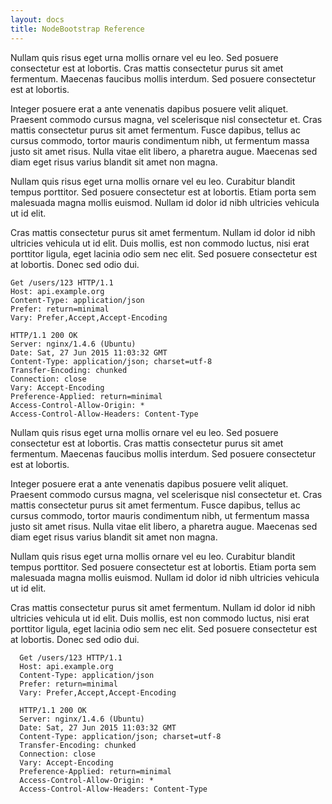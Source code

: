 ```yaml
---
layout: docs
title: NodeBootstrap Reference
---
```


<div class="row">
  <div class="col-md-6 narrative" markdown="1">
  Nullam quis risus eget urna mollis ornare vel eu leo. Sed posuere consectetur est at lobortis. Cras mattis consectetur purus sit amet fermentum. Maecenas faucibus mollis interdum. Sed posuere consectetur est at lobortis.

  Integer posuere erat a ante venenatis dapibus posuere velit aliquet. Praesent commodo cursus magna, vel scelerisque nisl consectetur et. Cras mattis consectetur purus sit amet fermentum. Fusce dapibus, tellus ac cursus commodo, tortor mauris condimentum nibh, ut fermentum massa justo sit amet risus. Nulla vitae elit libero, a pharetra augue. Maecenas sed diam eget risus varius blandit sit amet non magna.

  Nullam quis risus eget urna mollis ornare vel eu leo. Curabitur blandit tempus porttitor. Sed posuere consectetur est at lobortis. Etiam porta sem malesuada magna mollis euismod. Nullam id dolor id nibh ultricies vehicula ut id elit.

  Cras mattis consectetur purus sit amet fermentum. Nullam id dolor id nibh ultricies vehicula ut id elit. Duis mollis, est non commodo luctus, nisi erat porttitor ligula, eget lacinia odio sem nec elit. Sed posuere consectetur est at lobortis. Donec sed odio dui.
  </div>

  <div class="col-md-6 code" markdown="1">


~~~~~~~~
Get /users/123 HTTP/1.1
Host: api.example.org
Content-Type: application/json  
Prefer: return=minimal
Vary: Prefer,Accept,Accept-Encoding

HTTP/1.1 200 OK
Server: nginx/1.4.6 (Ubuntu)
Date: Sat, 27 Jun 2015 11:03:32 GMT
Content-Type: application/json; charset=utf-8
Transfer-Encoding: chunked
Connection: close
Vary: Accept-Encoding
Preference-Applied: return=minimal
Access-Control-Allow-Origin: *
Access-Control-Allow-Headers: Content-Type
~~~~~~~~
      
  </div>
</div> <!-- //.row -->



<div class="row">
  <div class="col-md-6 narrative" markdown="1">
  Nullam quis risus eget urna mollis ornare vel eu leo. Sed posuere consectetur est at lobortis. Cras mattis consectetur purus sit amet fermentum. Maecenas faucibus mollis interdum. Sed posuere consectetur est at lobortis.
  
  Integer posuere erat a ante venenatis dapibus posuere velit aliquet. Praesent commodo cursus magna, vel scelerisque nisl consectetur et. Cras mattis consectetur purus sit amet fermentum. Fusce dapibus, tellus ac cursus commodo, tortor mauris condimentum nibh, ut fermentum massa justo sit amet risus. Nulla vitae elit libero, a pharetra augue. Maecenas sed diam eget risus varius blandit sit amet non magna.
  
  Nullam quis risus eget urna mollis ornare vel eu leo. Curabitur blandit tempus porttitor. Sed posuere consectetur est at lobortis. Etiam porta sem malesuada magna mollis euismod. Nullam id dolor id nibh ultricies vehicula ut id elit.
  
  Cras mattis consectetur purus sit amet fermentum. Nullam id dolor id nibh ultricies vehicula ut id elit. Duis mollis, est non commodo luctus, nisi erat porttitor ligula, eget lacinia odio sem nec elit. Sed posuere consectetur est at lobortis. Donec sed odio dui.
  </div>
  
  <div class="col-md-6 code" markdown="1">
  
      Get /users/123 HTTP/1.1
      Host: api.example.org
      Content-Type: application/json  
      Prefer: return=minimal
      Vary: Prefer,Accept,Accept-Encoding
      
      HTTP/1.1 200 OK
      Server: nginx/1.4.6 (Ubuntu)
      Date: Sat, 27 Jun 2015 11:03:32 GMT
      Content-Type: application/json; charset=utf-8
      Transfer-Encoding: chunked
      Connection: close
      Vary: Accept-Encoding
      Preference-Applied: return=minimal
      Access-Control-Allow-Origin: *
      Access-Control-Allow-Headers: Content-Type
  </div>
</div> <!-- //.row -->